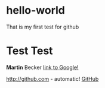 # hello-world
That is my first test for github
# Test Test
**Martin** Becker
[link to Google!](http://google.com)

http://github.com - automatic!
[GitHub](http://github.com)

